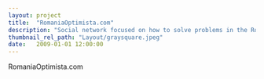 ```yaml
---
layout: project
title:  "RomaniaOptimista.com"
description: "Social network focused on how to solve problems in the Romanian community"
thumbnail_rel_path: "Layout/graysquare.jpeg"
date:   2009-01-01 12:00:00
---
```


RomaniaOptimista.com
